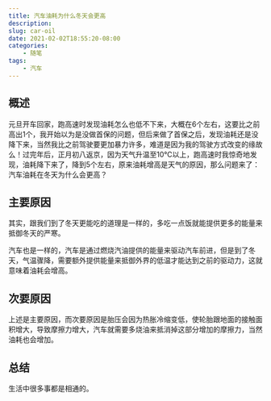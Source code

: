 ```yaml
---
title: 汽车油耗为什么冬天会更高
description: 
slug: car-oil
date: 2021-02-02T18:55:20-08:00
categories:
    - 随笔
tags:
    - 汽车
---
```


## 概述

元旦开车回家，跑高速时发现油耗怎么也低不下来，大概在6个左右，这要比之前高出1个，我开始以为是没做首保的问题，但后来做了首保之后，发现油耗还是没降下来，当然我比之前驾驶要更加暴力许多，难道是因为我的驾驶方式改变的缘故么！过完年后，正月初八返京，因为天气升温至10℃以上，跑高速时我惊奇地发现，油耗降下来了，降到5个左右，原来油耗增高是天气的原因，那么问题来了：汽车油耗在冬天为什么会更高？

## 主要原因

其实，跟我们到了冬天更能吃的道理是一样的，多吃一点饭就能提供更多的能量来抵御冬天的严寒。

汽车也是一样的，汽车是通过燃烧汽油提供的能量来驱动汽车前进，但是到了冬天，气温骤降，需要额外提供能量来抵御外界的低温才能达到之前的驱动力，这就意味着油耗会增高。



## 次要原因

上述是主要原因，而次要原因是胎压会因为热胀冷缩变低，使轮胎跟地面的接触面积增大，导致摩擦力增大，汽车就需要多烧油来抵消掉这部分增加的摩擦力，当然油耗也会增加。

## 总结

生活中很多事都是相通的。
